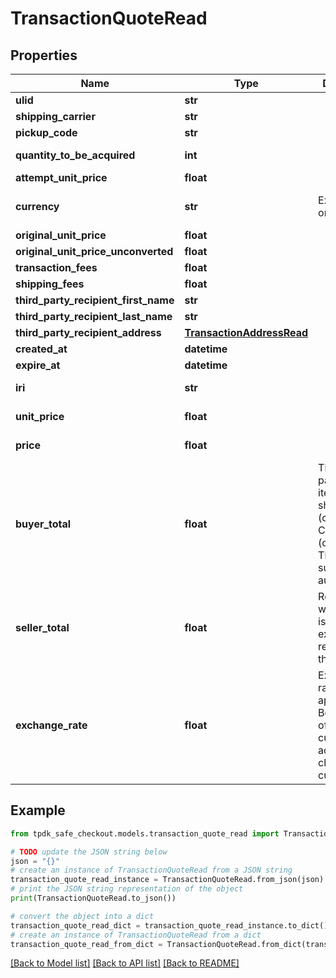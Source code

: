 # TransactionQuoteRead



## Properties

Name | Type | Description | Notes
------------ | ------------- | ------------- | -------------
**ulid** | **str** |  | 
**shipping_carrier** | **str** |  | [optional] 
**pickup_code** | **str** |  | [optional] 
**quantity_to_be_acquired** | **int** |  | [default to 1]
**attempt_unit_price** | **float** |  | [optional] 
**currency** | **str** | Expect &#39;EUR&#39; only for now. | [optional] [default to 'EUR']
**original_unit_price** | **float** |  | [optional] 
**original_unit_price_unconverted** | **float** |  | [optional] 
**transaction_fees** | **float** |  | [optional] 
**shipping_fees** | **float** |  | [optional] 
**third_party_recipient_first_name** | **str** |  | [optional] 
**third_party_recipient_last_name** | **str** |  | [optional] 
**third_party_recipient_address** | [**TransactionAddressRead**](TransactionAddressRead.md) |  | [optional] 
**created_at** | **datetime** |  | 
**expire_at** | **datetime** |  | 
**iri** | **str** |  | [optional] [readonly] 
**unit_price** | **float** |  | [optional] [readonly] 
**price** | **float** |  | [optional] [readonly] 
**buyer_total** | **float** | The buyer pays for:  - A) item  - B) shipping (optional)  - C) fees     (optional) This method sum them automatically. | [optional] [readonly] 
**seller_total** | **float** | Represent what amount is to be expected released to the seller. | [optional] [readonly] 
**exchange_rate** | **float** | Exchange rate, if applicable. Between the offer currency and actual charged currency. | [optional] [readonly] 

## Example

```python
from tpdk_safe_checkout.models.transaction_quote_read import TransactionQuoteRead

# TODO update the JSON string below
json = "{}"
# create an instance of TransactionQuoteRead from a JSON string
transaction_quote_read_instance = TransactionQuoteRead.from_json(json)
# print the JSON string representation of the object
print(TransactionQuoteRead.to_json())

# convert the object into a dict
transaction_quote_read_dict = transaction_quote_read_instance.to_dict()
# create an instance of TransactionQuoteRead from a dict
transaction_quote_read_from_dict = TransactionQuoteRead.from_dict(transaction_quote_read_dict)
```
[[Back to Model list]](../README.md#documentation-for-models) [[Back to API list]](../README.md#documentation-for-api-endpoints) [[Back to README]](../README.md)



